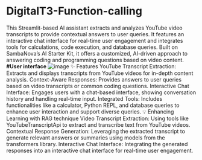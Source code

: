 # DigitalT3-Function-calling
This Streamlit-based AI assistant extracts and analyzes YouTube video transcripts to provide contextual answers to user queries. It features an interactive chat interface for real-time user engagement and integrates tools for calculations, code execution, and database queries. Built on SambaNova’s AI Starter Kit, it offers a customized, AI-driven approach to answering coding and programming questions based on video content.
**#User interface**
![image](https://github.com/user-attachments/assets/63f3265d-2ec1-4610-8012-7c65c7d31cb7)
✨ Features
YouTube Transcript Extraction: Extracts and displays transcripts from YouTube videos for in-depth content analysis.
Context-Aware Responses: Provides answers to user queries based on video transcripts or common coding questions.
Interactive Chat Interface: Engages users with a chat-based interface, showing conversation history and handling real-time input.
Integrated Tools: Includes functionalities like a calculator, Python REPL, and database queries to enhance user interaction and support diverse queries.
💡 Enhancing Learning with RAG technique
Video Transcript Extraction: Using tools like YouTubeTranscriptApi to extract and transcribe text from YouTube videos.
Contextual Response Generation: Leveraging the extracted transcript to generate relevant answers or summaries using models from the transformers library.
Interactive Chat Interface: Integrating the generated responses into an interactive chat interface for real-time user engagement.
